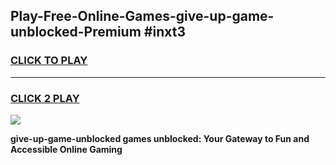 
## Play-Free-Online-Games-give-up-game-unblocked-Premium #inxt3
<h3>
<a href="https://premium.freeplayer.one?title=give-up-game-unblocked&ref=8M">CLICK TO PLAY</a></h3>
<hr>

<h3>
<a href="https://premium.freeplayer.one?title=give-up-game-unblocked&ref=8M">CLICK 2 PLAY</a>
  
</h3>

<a href="https://premium.freeplayer.one?title=give-up-game-unblocked&ref=8M"><img src="https://clearcache.store/games.png"></a>


**give-up-game-unblocked games unblocked: Your Gateway to Fun and Accessible Online Gaming**
